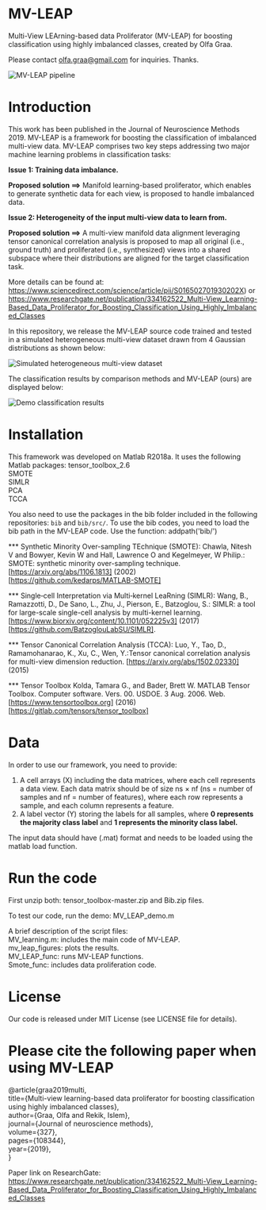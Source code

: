 # MV-LEAP
Multi-View LEArning-based data Proliferator (MV-LEAP) for boosting classification using highly imbalanced classes, created by Olfa Graa.

Please contact olfa.graa@gmail.com for inquiries. Thanks.

![MV-LEAP pipeline](http://basira-lab.com/mvleap_0/)

# Introduction

This work has been published in the Journal of Neuroscience Methods 2019. MV-LEAP is a framework for boosting the classification of imbalanced multi-view data. MV-LEAP comprises two key steps addressing two major machine learning problems in classification tasks:

**Issue 1: Training data imbalance.**  

**Proposed solution ==>** Manifold learning-based proliferator, which enables to generate synthetic data for each view, is proposed to handle imbalanced data.

**Issue 2: Heterogeneity of the input multi-view data to learn from.**

**Proposed solution ==>** A multi-view manifold data alignment leveraging tensor canonical correlation analysis is proposed to map all original (i.e., ground truth) and proliferated (i.e., synthesized) views into a shared subspace where their distributions are aligned for the target classification task.

More details can be found at: https://www.sciencedirect.com/science/article/pii/S016502701930202X) or https://www.researchgate.net/publication/334162522_Multi-View_Learning-Based_Data_Proliferator_for_Boosting_Classification_Using_Highly_Imbalanced_Classes

In this repository, we release the MV-LEAP source code trained and tested in a simulated heterogeneous multi-view dataset drawn from 4 Gaussian distributions as shown below:


![Simulated heterogeneous multi-view dataset](http://basira-lab.com/mvleap_1/)

The classification results by comparison methods and MV-LEAP (ours) are displayed below:

![Demo classification results](http://basira-lab.com/mvleap_2/)

# Installation

This framework was developed on Matlab R2018a. It uses the following Matlab packages:
tensor_toolbox_2.6 <br/>
SMOTE <br/>
SIMLR <br/>
PCA <br/>
TCCA <br/>

You also need to use the packages in the bib folder included in the following repositories: `bib` and `bib/src/`.
To use the bib codes, you need to load the bib path in the MV-LEAP code. Use the function: addpath('bib/')

*** Synthetic Minority Over-sampling TEchnique (SMOTE):
Chawla, Nitesh V and Bowyer, Kevin W and Hall, Lawrence O and Kegelmeyer, W Philip.: SMOTE: synthetic minority over-sampling technique. [https://arxiv.org/abs/1106.1813] (2002) [https://github.com/kedarps/MATLAB-SMOTE]

*** Single‐cell Interpretation via Multi‐kernel LeaRning (SIMLR):
Wang, B., Ramazzotti, D., De Sano, L., Zhu, J., Pierson, E., Batzoglou, S.: SIMLR: a tool for large-scale single-cell analysis by multi-kernel learning. [https://www.biorxiv.org/content/10.1101/052225v3] (2017) [https://github.com/BatzoglouLabSU/SIMLR].

*** Tensor Canonical Correlation Analysis (TCCA):
Luo, Y., Tao, D., Ramamohanarao, K., Xu, C., Wen, Y.:Tensor canonical correlation analysis for multi-view dimension reduction. [https://arxiv.org/abs/1502.02330] (2015)

*** Tensor Toolbox
Kolda, Tamara G., and Bader, Brett W. MATLAB Tensor Toolbox. Computer software. Vers. 00. USDOE. 3 Aug. 2006. Web. [https://www.tensortoolbox.org] (2016) [https://gitlab.com/tensors/tensor_toolbox]

# Data
In order to use our framework, you need to provide: 
1) A cell arrays (X) including the data matrices, where each cell represents a data view. Each data matrix should be of size ns × nf (ns = number of samples and nf = number of features), where each row represents a sample, and each column represents a feature. 
2) A label vector (Y) storing the labels for all samples, where **0 represents the majority class label** and **1 represents the minority class label.**

The input data should have (.mat) format and needs to be loaded using the matlab load function. 

# Run the code
First unzip both: tensor_toolbox-master.zip and Bib.zip files.

To test our code, run the demo: MV_LEAP_demo.m

A brief description of the script files: <br/>
MV_learning.m: includes the main code of MV-LEAP.<br/>
mv_leap_figures: plots the results.<br/>
MV_LEAP_func: runs MV-LEAP functions.<br/>
Smote_func: includes data proliferation code.<br/>


# License
Our code is released under MIT License (see LICENSE file for details).

# Please cite the following paper when using MV-LEAP

@article{graa2019multi,<br/>
  title={Multi-view learning-based data proliferator for boosting classification using highly imbalanced classes},<br/>
  author={Graa, Olfa and Rekik, Islem},<br/>
  journal={Journal of neuroscience methods},<br/>
  volume={327},<br/>
  pages={108344},<br/>
  year={2019},<br/>
  }


Paper link on ResearchGate: https://www.researchgate.net/publication/334162522_Multi-View_Learning-Based_Data_Proliferator_for_Boosting_Classification_Using_Highly_Imbalanced_Classes
